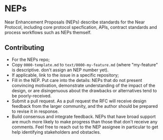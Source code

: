 # NEPs

Near Enhancement Proposals (NEPs) describe standards for the Near Protocol, including core protocol specfication, APIs, contract standards and process workflows such as NEPs themself.

## Contributing

* For the NEPs repo;
* Copy `0000-template.md` to `text/0000-my-feature.md` (where "my-feature" is descriptive. don't assign an NEP number yet).
* If applicable, link to the issue in a specific repository;
* Fill in the NEP. Put care into the details: NEPs that do not present convincing motivation, demonstrate understanding of the impact of the design, or are disingenuous about the drawbacks or alternatives tend to be poorly-received.
* Submit a pull request. As a pull request the RFC will receive design feedback from the larger community, and the author should be prepared to revise it in response.
* Build consensus and integrate feedback. NEPs that have broad support are much more likely to make progress than those that don't receive any comments. Feel free to reach out to the NEP assignee in particular to get help identifying stakeholders and obstacles.

